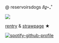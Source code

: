 @  reservoirsdogs 𝜗𝜚⋆₊˚

![](https://64.media.tumblr.com/7153b2d5eb602554226b9a7cf18137c5/tumblr_pc6320AwVP1xaeq2io1_1280.pnj)

[rentry](https://rentry.co/reservoirsdog) & [strawpage](https://slutever.straw.page/) ★


[![spotify-github-profile](https://spotify-github-profile.kittinanx.com/api/view?uid=wjdes5kajmt1gqhbzctuzbgid&cover_image=true&theme=natemoo-re&show_offline=false&background_color=121212&interchange=true&bar_color=53b14f&bar_color_cover=false)](https://github.com/kittinan/spotify-github-profile)
